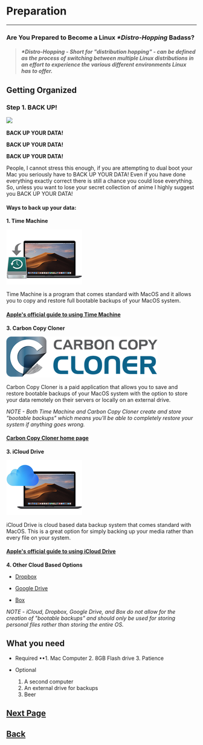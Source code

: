 # **Preparation**
___
### **Are You Prepared to Become a Linux _*Distro-Hopping_ Badass?**

> ##### _*Distro-Hopping_   -   *Short for "distribution hopping" - can be defined as the process of switching between multiple Linux distributions in an effort to experience the various different environments Linux has to offer.*

## Getting Organized
###  **Step 1. BACK UP!**


![](https://media.giphy.com/media/l3V0AW49gt0ot4z16/giphy.gif)

**BACK UP YOUR DATA!**

**BACK UP YOUR DATA!**

**BACK UP YOUR DATA!**


People, I cannot stress this enough, if you are attempting to dual boot your Mac you seriously have to BACK UP YOUR DATA! Even if you have done everything exactly correct there is still a chance you could lose everything. So, unless you want to lose your secret collection of anime I highly suggest you BACK UP YOUR DATA!


#### Ways to back up your data:
**1. Time Machine**

![](images/timemachine.png)

  Time Machine is a program that comes standard with MacOS and it allows you to copy and restore full bootable backups of your MacOS system.


#### [Apple's official guide to using Time Machine](https://support.apple.com/en-us/HT201250)

**3. Carbon Copy Cloner**

![](images/ccc.png)

Carbon Copy Cloner is a paid application that allows you to save and restore bootable backups of your MacOS system with the option to store your data remotely on their servers or locally on an external drive.

*NOTE - Both Time Machine and Carbon Copy Cloner create and store "bootable backups" which means you'll be able to completely restore your system if anything goes wrong.*

#### [Carbon Copy Cloner home page](https://bombich.com/)

**3. iCloud Drive**

![](images/icloud.png)

iCloud Drive is cloud based data backup system that comes standard with MacOS. This is a great option for simply backing up your media rather than every file on your system.


#### [Apple's official guide to using iCloud Drive](https://support.apple.com/en-us/HT204025)

**4. Other Cloud Based Options**

* [Dropbox](https://www.dropbox.com/?landing=dbv2)

* [Google Drive](https://www.google.com/drive/)

* [Box](https://app.box.com/login)


*NOTE - iCloud, Dropbox, Google Drive, and Box do not allow for the creation of "bootable backups" and should only be used for storing personal files rather than storing the entire OS.*

## What you need
* Required
••1. Mac Computer
  2. 8GB Flash drive
  3. Patience


* Optional

  1. A second computer
  2. An external drive for backups
  3. Beer




## [Next Page]()
## [Back](Introduction.md)
